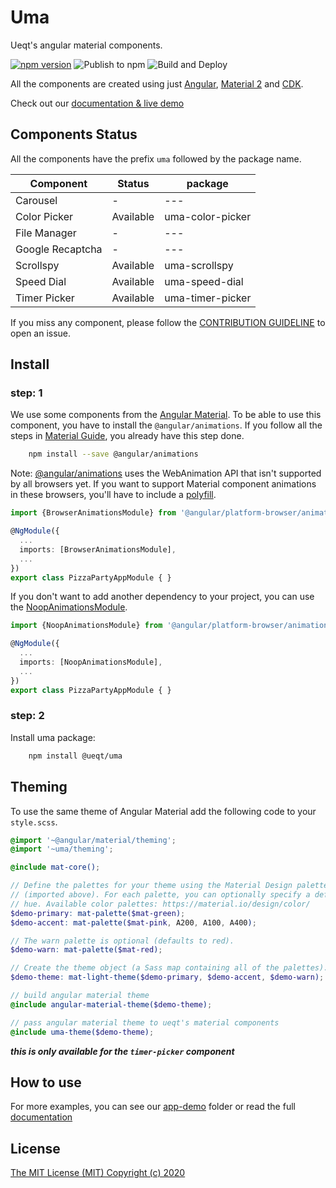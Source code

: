 # Uma
Ueqt's angular material components.

[![npm version](https://badge.fury.io/js/uma.svg)](https://badge.fury.io/js/uma)
![Publish to npm](https://github.com/ueqt/uma/workflows/Publish%20to%20npm/badge.svg)
![Build and Deploy](https://github.com/ueqt/uma/workflows/Build%20and%20Deploy/badge.svg)

All the components are created using just [Angular](https://angular.io), [Material 2](https://material.angular.io) and [CDK](https://material.angular.io/cdk).

Check out our [documentation & live demo](https://ueqt.github.io/uma/)

## Components Status

All the components have the prefix `uma` followed by the package name.

| Component    | Status    | package          |
| ------------ | --------- | ---------------- |
| Carousel | -         | ---              |
| Color Picker | Available | uma-color-picker |
| File Manager | -         | ---              |
| Google Recaptcha | -         | ---              |
| Scrollspy    | Available | uma-scrollspy    |
| Speed Dial   | Available | uma-speed-dial   |
| Timer Picker | Available | uma-timer-picker |

If you miss any component, please follow the [CONTRIBUTION GUIDELINE](https://github.com/ueqt/uma/blob/master/CONTRIBUTING.md) to open an issue.

## Install

### step: 1

We use some components from the [Angular Material](https://material.angular.io/). To be able to use this component, you have to install the `@angular/animations`. If you follow all the steps in [Material Guide](https://material.angular.io/guide/getting-started), you already have this step done.

```bash
    npm install --save @angular/animations
```

Note: [@angular/animations](https://angular.io/guide/animations) uses the WebAnimation API that isn't supported by all browsers yet. If you want to support Material component animations in these browsers, you'll have to include a [polyfill](https://github.com/web-animations/web-animations-js).

```typescript
import {BrowserAnimationsModule} from '@angular/platform-browser/animations';

@NgModule({
  ...
  imports: [BrowserAnimationsModule],
  ...
})
export class PizzaPartyAppModule { }
```

If you don't want to add another dependency to your project, you can use the [NoopAnimationsModule](https://angular.io/api/platform-browser/animations/NoopAnimationsModule).

```typescript
import {NoopAnimationsModule} from '@angular/platform-browser/animations';

@NgModule({
  ...
  imports: [NoopAnimationsModule],
  ...
})
export class PizzaPartyAppModule { }
```

### step: 2

Install uma package:

```bash
    npm install @ueqt/uma
```

## Theming

To use the same theme of Angular Material add the following code to your ```style.scss```.

```scss
@import '~@angular/material/theming';
@import '~uma/theming';

@include mat-core();

// Define the palettes for your theme using the Material Design palettes available in palette.scss
// (imported above). For each palette, you can optionally specify a default, lighter, and darker
// hue. Available color palettes: https://material.io/design/color/
$demo-primary: mat-palette($mat-green);
$demo-accent: mat-palette($mat-pink, A200, A100, A400);

// The warn palette is optional (defaults to red).
$demo-warn: mat-palette($mat-red);

// Create the theme object (a Sass map containing all of the palettes).
$demo-theme: mat-light-theme($demo-primary, $demo-accent, $demo-warn);

// build angular material theme
@include angular-material-theme($demo-theme);

// pass angular material theme to ueqt's material components
@include uma-theme($demo-theme);
```
***this is only available for the ```timer-picker``` component***

## How to use

For more examples, you can see our [app-demo](https://github.com/ueqt/uma/blob/master/src/demo-app/app) folder or read the full [documentation](https://ueqt.github.io/uma)

## License

[The MIT License (MIT) Copyright (c) 2020](http://opensource.org/licenses/MIT)

